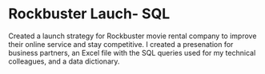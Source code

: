 # Rockbuster Lauch- SQL
Created a launch strategy for Rockbuster movie rental company to improve their online service and stay competitive. I created a presenation for business partners, an Excel file with the SQL queries used for my technical colleagues, and a data dictionary.
